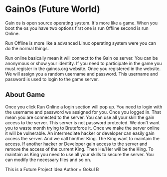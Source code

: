 # GainOs (Future World)


Gain os is open source operating system. It's more like a game. When you boot the os you have two options first one is run Offline second is run Online.

Run Offline is more like a advanced Linux operating system were you can do the normal things.

Run online basically mean it will connect to the Gain os server. You can be anonymous or show your identity. If you need to participate in the game you must register in the gainos.org website.
Once you registered in the website. We will assign you a random username and password. This username and password is used to login to the game server. 

## About Game

Once you click Run Online a login section will pop up. You need to login with the username and password we assigned for you. Once you logged in. That mean you are connected to the server. You can use all your skill the gain access to the server. This server is not password protected. We don't want you to waste month trying to Bruteforce it. 
Once we make the server online it will be vulnerable. An intermediate hacker or developer can easily gain access the server. And we call him/her King. The King want to maintain the access. If another hacker or Developer gain access to the server and remove the access of the current King. Then He/Her will be the King.
To maintain as King you need to use all your skills to secure the server. You can modify the necessary files and so on.

This is a Future Project Idea
Author = Gokul B
